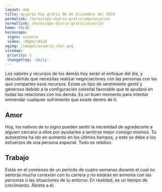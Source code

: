 ```yaml
---
layout: amp
title: acuario hoy gratis 06 de diciembre del 2024 
permalink: /horoscopo-diario-gratis/amp/acuario/
normallink: /horoscopo-diario-gratis/acuario/
home: FALSE
horoscopo:
 signo: acuario
 video: -DQpmrrAIeU
ogimg: /images/acuario_char.png
sitemap:
 priority: 1
 changefreq: 'daily'
---
```



Los valores y recursos de los demás hoy serán el enfoque del día, y descubrirás que necesitas realizar negociaciones con las personas con las que compartes esos recursos. Existe un tipo de sentimiento gentil y generoso debido a la configuración celestial favorable que te ayudará en todas las relaciones con los demás. Es un buen momento para intentar enmendar cualquier sufrimiento que existe dentro de ti.

## Amor

Hoy, los nativos de tu signo pueden sentir la necesidad de agradecerle a alguien cercano a ellos por ayudarles a sentirse mejor consigo mismos. Tu autoestima ha ido en aumento en los últimos tiempos, y esto se debe a los esfuerzos de una persona especial. Todo es relativo.

## Trabajo

Estás en el comienzo de un período de cuatro semanas durante el cual no sentirás mucha conexión con tu carrera y no estarás en armonía con las personas o las situaciones de tu entorno. En realidad, es un tiempo de crecimiento. Ábrete a él.